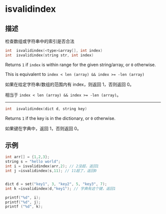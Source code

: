 # isvalidindex

## 描述

检查数组或字符串中的索引是否合法

```c
int  isvalidindex(<type>&array[], int index)
int  isvalidindex(string str, int index)
```

Returns `1` if `index` is within range for the given string/array, or `0`
otherwise.

This is equivalent to `index < len (array) && index >= -len (array)`

如果在给定字符串/数组的范围内有 index，则返回 1，否则返回 0。

相当于 `index < len (array) && index >= -len (array)`。

---

```c
int  isvalidindex(dict d, string key)
```

Returns `1` if the key is in the dictionary, or `0` otherwise.

如果键在字典中，返回 1，否则返回 0。

## 示例

```c
int arr[] = {1,2,3};
string s = "hello world";
int i = isvalidindex(arr,2); // 2没超，返回1
int j =isvalidindex(s,11); // 11超了，返回0


dict d = set("key1", 3, "key2", 5, "key3", 7);
int k =isvalidindex(d,"key1"); // 字典有这个键，返回1

printf("%d", i);
printf("%d", j);
printf ("%d", k);
```
